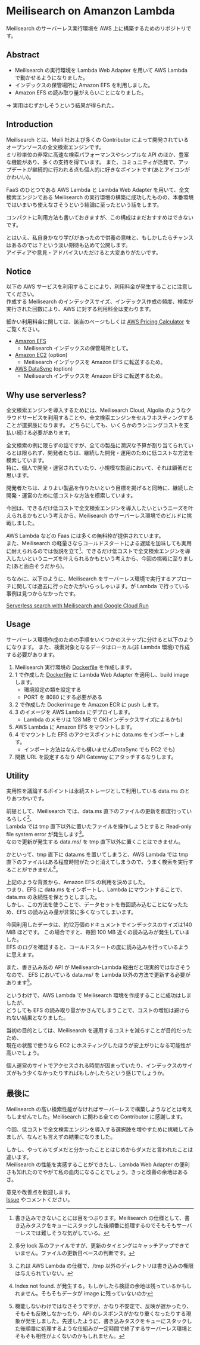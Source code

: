 # Meilisearch on Amanzon Lambda

Meilisearch のサーバーレス実行環境を AWS 上に構築するためのリポジトリです。  

## Abstract 

- Meilisearch の実行環境を Lambda Web Adapter を用いて AWS Lambda で動かせるようになりました。
- インデックスの保管場所に Amazon EFS を利用しました。
- Amazon EFS の読み取り量がえらいことになりました。

→ 実用はむずかしそうという結果が得られた。

## Introduction 

Meilisearch とは、Meili 社および多くの Contributor によって開発されているオープンソースの全文検索エンジンです。  
ミリ秒単位の非常に高速な検索パフォーマンスやシンプルな API のほか、豊富な機能があり、多くの支持を得ています。
また、コミュニティが活発で、アップデートが継続的に行われる点も個人的に好きなポイントです(あとアイコンがかわいい)。

FaaS のひとつである AWS Lambda と Lambda Web Adapter を用いて、全文検索エンジンである Meilisearch の実行環境の構築に成功したものの、本番環境ではいまいち使えなさそうという結論に至ったという話をします。

コンパクトに利用方法も書いておきますが、この構成はまだおすすめはできないです。  

とはいえ、私自身かなり学びがあったので供養の意味と、もしかしたらチャンスはあるのでは？という淡い期待も込めて公開します。  
アイディアや意見・アドバイスいただけると大変ありがたいです。  

## Notice

以下の AWS サービスを利用することにより、利用料金が発生することに注意してください。  
作成する Meilisearch のインデックスサイズ、インデックス作成の頻度、検索が実行された回数により、AWS に対する利用料金は変わります。

細かい利用料金に関しては、該当のページもしくは [AWS Pricing Calculator](https://calculator.aws/#/) をご覧ください。

- [Amazon EFS](https://aws.amazon.com/jp/efs/pricing/)
    - Meilisearch インデックスの保管場所として。
- [Amazon EC2](https://aws.amazon.com/jp/ec2/pricing/) (option)
    - Meilisearch インデックスを Amazon EFS に転送するため。
- [AWS DataSync](https://aws.amazon.com/jp/datasync/pricing/) (option)
    - Meilisearch インデックスを Amazon EFS に転送するため。

## Why use serverless?

全文検索エンジンを導入するためには、Meilisearch Cloud, Algolia のようなクラウドサービスを利用することや、全文検索エンジンをセルフホスティングすることが選択肢になります。
どちらにしても、いくらかのランニングコストを支払い続ける必要があります。  

全文検索の例に限らずの話ですが、全ての製品に潤沢な予算が割り当てられているとは限られず、開発者たちは、継続した開発・運用のために低コストな方法を模索しています。  
特に、個人で開発・運営されていたり、小規模な製品において、それは顕著だと思います。  

開発者たちは、よりよい製品を作りたいという目標を掲げると同時に、継続した開発・運営のために低コストな方法を模索しています。  

今回は、できるだけ低コストで全文検索エンジンを導入したいというニーズを叶えられるかもという考えから、Meilisearch のサーバーレス環境でのビルドに挑戦しました。

AWS Lambda などの Faas には多くの無料枠が提供されています。  
また、Meilisearch の軽量さならコールドスタートによる遅延を加味しても実用に耐えられるのでは仮説を立て[^1]、できるだけ低コストで全文検索エンジンを導入したいというニーズを叶えられるかもという考えから、今回の挑戦に至りました(あと面白そうだから)。  

ちなみに、以下のように、Meilisearch をサーバーレス環境で実行するアプローチに関しては過去に行ったかたがいらっしゃいます。が Lambda で行っている事例は見つからなかったです。

[Serverless search with Meilisearch and Google Cloud Run](https://blog.simonireilly.com/posts/serverless-search)

[^1]: 書き込みできないことには目をつぶります。Meilisearch の仕様として、書き込みタスクをキューにスタックした後順番に処理するのでそもそもサーバーレスでは難しそうな気がしている。 

## Usage

サーバーレス環境作成のための手順をいくつかのステップに分けると以下のようになります。
また、検索対象となるデータはローカル(非 Lambda 環境)で作成する必要があります。

1. Meilisearch 実行環境の [Dockerfile](./prod/Dockerfile) を作成します。  
2. 1 で作成した [Dockerfile](./prod/Dockerfile) に Lambda Web Adapter を適用し、build image します。
    - 環境設定の類を設定する
    - PORT を 8080 にする必要がある
3. 2 で作成した Dockerimage を Amazon ECR に push します。
4. 3 のイメージを AWS Lambda にデプロイします。
    - Lambda のメモリは 128 MB で OK(インデックスサイズによるかも)
5. AWS Lambda に Amazon EFS をマウントします。
6. 4 でマウントした EFS のアクセスポイントに data.ms をインポートします。
    - インポート方法はなんでも構いません(DataSync でも EC2 でも)
7. 関数 URL を設定するなり API Gateway にアタッチするなりします。

## Utility 

実用性を議論するポイントは永続ストレージとして利用している data.ms のとりあつかいです。  

前提として、Meilisearch では、data.ms 直下のファイルの更新を都度行っているらしく[^2]、  
Lambda では tmp 直下以外に置いたファイルを操作しようとすると Read-only file system error が発生します[^3]。  
なので更新が発生する data.ms/ を tmp 直下以外に置くことはできません。  

かといって、tmp 直下に data.ms を置いてしまうと、AWS Lambda では tmp 直下のファイルはある程度時間がたつと消えてしまうので、うまく検索を実行することができません[^4]。  

上記のような背景から、Amazon EFS の利用を決めました。  
つまり、EFS に data.ms をインポートし、Lambda にマウントすることで、data.ms の永続性を保とうとしました。  
しかし、この方法を使うことで、データセットを毎回読み込むことになったため、EFS の読み込み量が非常に多くなってしまいます。  

今回利用したデータは、約12万個のドキュメントでインデックスのサイズは140 MiB ほどです。 この場合ですと、毎回 100 MB 近くの読み込みが発生していました。  
EFS のログを確認すると、コールドスタートの度に読み込みを行っているように思えます。  

また、書き込み系の API が Meilisearch-Lambda 経由だと現実的ではなさそうなので、  EFS においている data.ms/ を Lambda 以外の方法で更新する必要があります[^5]。  

というわけで、AWS Lambda で Meilisearch 環境を作成することに成功はしましたが、  
どうしても EFS の読み取り量がかさんでしまうことで、コストの増加は避けられない結果となりました。  

当初の目的としては、Meilisearch を運用するコストを減らすことが目的だったため、  
現在の状態で使うなら EC2 にホスティングしたほうが安上がりになる可能性が高いでしょう。  

個人運営のサイトでアクセスされる時間が固まっていたり、インデックスのサイズがもう少くなかったりすればもしかしたらという感じでしょうか。 

[^2]: 多分 lock 系のファイルですが、更新のタイミングはキャッチアップできていません。ファイルの更新日ベースの判断です。  
[^3]: これは AWS Lambda の仕様で、/tmp 以外のディレクトリは書き込みの権限は与えられていない。  
[^4]: Index not found. が発生する。もしかしたら検証の余地は残っているかもしれません。そもそもデータが image に残っていないのか  
[^5]: 機能しないわけではなさそうですが、かなり不安定で、反映が遅かったり、そもそも反映しなかったり、API のレスポンスがかなり重くなったりする現象が発生しました。先述したように、書き込みタスクをキューにスタックした後順番に処理するような仕組みが一定時間で終了するサーバーレス環境とそもそも相性がよくないのかもしれません。 

## 最後に 

Meilisearch の高い検索性能がなければサーバーレスで構築しようなどとは考えもしませんでした。Meilisearch に関わる全ての Contributor に感謝します。

今回、低コストで全文検索エンジンを導入する選択肢を増やすために挑戦してみましが、なんとも言えずの結果になりました。  

しかし、やってみてダメだと分かったこととはじめからダメだと言われたことは違います。  
Meilisearch の性能を実感することができたし、Lambda Web Adapter の便利さも知れたのでやがて私の血肉になることでしょう。きっと改善の余地はあるさ。


意見や改善点を歓迎します。  
[Issue](https://github.com/ndjndj/meilisearch-on-aws-lambda) やコメントください。